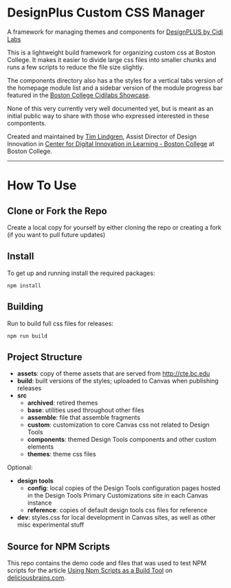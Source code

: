 # DesignPlus Custom CSS Manager

A framework for managing themes and components for [DesignPLUS by Cidi Labs](https://cidilabs.com/landing/design-tools/)

This is a lightweight build framework for organizing custom css at Boston College. It makes it easier to divide large css files into smaller chunks and runs a few scripts to reduce the file size slightly. 

The components directory also has a the styles for a vertical tabs version of the homepage module list and a sidebar version of the module progress bar featured in the [Boston College Cidilabs Showcase](https://showcase.cidilabs.com/boston-college/). 

None of this very currently very well documented yet, but is meant as an initial public way to share with those who expressed interested in these compontents. 

Created and maintained by [Tim Lindgren](https://www.bc.edu/content/bc-web/academics/sites/cdil/about/innovation/lindgren.html), Assist Director of Design Innovation in [Center for Digital Innovation in Learning - Boston College](https://www.bc.edu/content/bc-web/academics/sites/cdil.html) at Boston College. 

--- 

# How To Use 

## Clone or Fork the Repo

Create a local copy for yourself by either cloning the repo or creating a fork (if you want to pull future updates)

## Install

To get up and running install the required packages:

```
npm install
```

## Building
Run to build full css files for releases:
```
npm run build
```

## Project Structure
- **assets**: copy of theme assets that are served from http://cte.bc.edu
- **build**: built versions of the styles; uploaded to Canvas when publishing releases
- **src**
  - **archived**: retired themes
  - **base**: utilities used throughout other files
  - **assemble**: file that assemble fragments
  - **custom**: customization to core Canvas css not related to Design Tools
  - **components**: themed Design Tools components and other custom elements
  - **themes**: theme css files

Optional: 
- **design tools**
  - **config**: local copies of the Design Tools configuration pages hosted in the Design Tools Primary Customizations site in each Canvas instance
  - **reference**: copies of default design tools css files for reference
- **dev**: styles.css for local development in Canvas sites, as well as other misc experimental stuff


## Source for NPM Scripts

This repo contains the demo code and files that was used to test NPM scripts for the article [Using Npm Scripts as a Build Tool](https://deliciousbrains.com/npm-build-script/) on [deliciousbrains.com](https://deliciousbrains.com).


